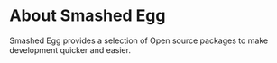 # About Smashed Egg

Smashed Egg provides a selection of Open source packages to make development quicker and easier.


